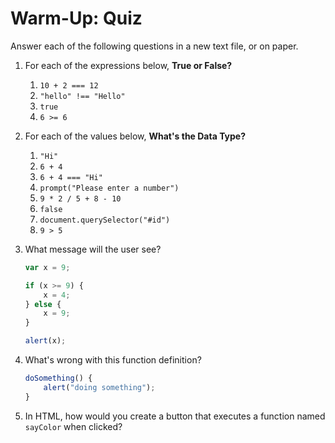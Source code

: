# Warm-Up: Quiz
Answer each of the following questions in a new text file, or on paper. 

1. For each of the expressions below, **True or False?**
    1. `10 + 2 === 12`
    1. `"hello" !== "Hello"`
    1. `true`
    1. `6 >= 6`

1. For each of the values below, **What's the Data Type?**
    1. `"Hi"`
    1. `6 + 4`
    1. `6 + 4 === "Hi"`
    1. `prompt("Please enter a number")`
    1. `9 * 2 / 5 + 8 - 10`
    1. `false`
    1. `document.querySelector("#id")`
    1. `9 > 5`

1. What message will the user see?
    ```js
    var x = 9;

    if (x >= 9) {
        x = 4;
    } else {
        x = 9;
    }

    alert(x);
    ```

1. What's wrong with this function definition?
    ```js
    doSomething() {
        alert("doing something");
    }
    ```

1. In HTML, how would you create a button that executes a function named `sayColor` when clicked?